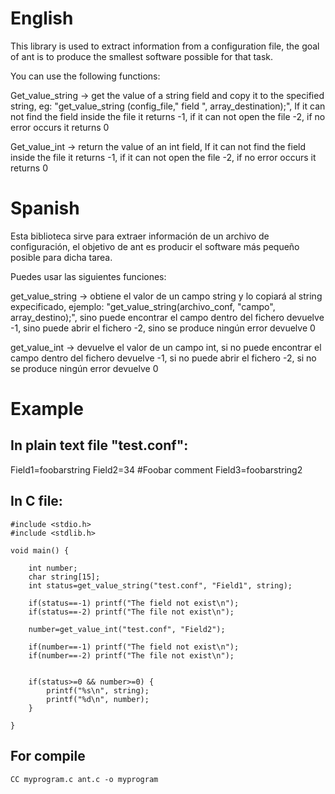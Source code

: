 # English

This library is used to extract information from a configuration file, the goal of ant is to produce the smallest software possible for that task.

You can use the following functions:

Get_value_string -> get the value of a string field and copy it to the specified string, eg: "get_value_string (config_file," field ", array_destination);", 
If it can not find the field inside the file it returns -1, if it can not open the file -2, if no error occurs it returns 0

Get_value_int -> return the value of an int field, 
If it can not find the field inside the file it returns -1, if it can not open the file -2, if no error occurs it returns 0

# Spanish

Esta biblioteca sirve para extraer información de un archivo de configuración, el objetivo de ant es producir el software más pequeño posible para dicha tarea.

Puedes usar las siguientes funciones:

get_value_string -> obtiene el valor de un campo string y lo copiará al string expecificado, ejemplo: "get_value_string(archivo_conf, "campo", array_destino);", 
sino puede encontrar el campo dentro del fichero devuelve -1, sino puede abrir el fichero -2, sino se produce ningún error devuelve 0

get_value_int -> devuelve el valor de un campo int, 
si no puede encontrar el campo dentro del fichero devuelve -1, si no puede abrir el fichero -2, si no se produce ningún error devuelve 0

# Example

## In plain text file "test.conf":

Field1=foobarstring
Field2=34
#Foobar comment
Field3=foobarstring2

## In C file:

```
#include <stdio.h>
#include <stdlib.h>

void main() {
    
    int number;
    char string[15];
    int status=get_value_string("test.conf", "Field1", string);
    
    if(status==-1) printf("The field not exist\n");
    if(status==-2) printf("The file not exist\n");
    
    number=get_value_int("test.conf", "Field2");
    
    if(number==-1) printf("The field not exist\n");
    if(number==-2) printf("The file not exist\n");
    
    
    if(status>=0 && number>=0) {
        printf("%s\n", string);
        printf("%d\n", number);
    }
    
}
```
## For compile
```
CC myprogram.c ant.c -o myprogram
```
